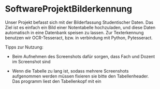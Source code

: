 # SoftwareProjektBilderkennung

Unser Projekt befasst sich mit der Bilderfassung Studentischer Daten.
Das Ziel ist es einfach ein Bild einer Notentabelle hochzuladen, und diese Daten automatisch in eine Datenbank speisen zu lassen.
Zur Texterkennung benutzen wir OCR-Tesseract, bzw. in verbindung mit Python, Pytesseract.

Tipps zur Nutzung:

- Beim Aufnehmen des Screenshots dafür sorgen, dass Fach und Dozent im Screenshot sind

- Wenn die Tabelle zu lang ist, sodass mehrere Screenshots aufgenommen werden müssen fixieren sie bitte den Tabellenheader. Das programm liest den Tabellenkopf mit ein


